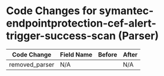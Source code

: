# Code Changes for symantec-endpointprotection-cef-alert-trigger-success-scan (Parser)

| Code Change | Field Name | Before | After |
|-------------|------------|--------|-------|
| removed_parser | N/A |  | N/A |